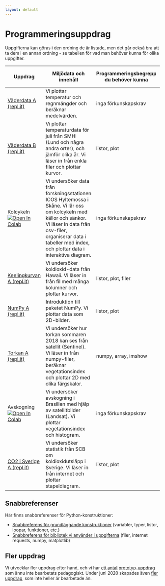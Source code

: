 ```yaml
---
layout: default
---
```

# Programmeringsuppdrag

Uppgifterna kan göras i den ordning de är listade, men det går också bra att ta dem i en annan ordning - se tabellen för vad man behöver kunna för olika uppgifter.

|Uppdrag|Miljödata och innehåll|Programmeringsbegrepp du behöver kunna|Programmeringsbegrepp du lär dig om|Bibliotek som används|
|-------|---------|----------------|-------------|---------------|
|[Väderdata A (repl.it)](weatherdata/Weatherdata_A_replit.md)|Vi plottar temperatur och regnmängder och beräknar medelvärden. |inga förkunskapskrav|listor, plot, loop|matplotlib|
|[Väderdata B (repl.it)](weatherdata/Weatherdata_B_replit.md)|Vi plottar temperaturdata för juli från SMHI (Lund och några andra orter), och jämför olika år. Vi läser in från enkla filer och plottar kurvor.|listor, plot|range, filer, loop, append|matplotlib|
|Kolcykeln[![Open In Colab](https://colab.research.google.com/assets/colab-badge.svg)](https://colab.research.google.com/github/lunduniversity/schoolprog-satellite/blob/master/exercises/kolcykeln/kolcykeln.ipynb)|Vi undersöker data från forskningsstationen ICOS Hyltemossa i Skåne. Vi lär oss om kolcykeln med källor och sänkor. Vi läser in data från csv-filer, organiserar data i tabeller med index, och plottar data i interaktiva diagram.|inga förkunskapskrav|tabeller, index|pandas, numpy, bokeh|
|[Keelingkurvan A (repl.it)](co2/Keeling_A_replit.md)|Vi undersöker koldioxid-data från Hawaii. Vi läser in från fil med många kolumner och plottar kurvor.|listor, plot, filer|split, float|matplotlib|
|[NumPy A (repl.it)](numpy_intro/numpy_A_replit.md)|Introduktion till paketet NumPy. Vi plottar data som 2D-bilder. |listor, plot| numpy, array, imshow|matplotlib, numpy|
|[Torkan A (repl.it)](drought/README.md)|Vi undersöker hur torkan sommaren 2018 kan ses från satellit (Sentinel). Vi läser in från numpy-filer, beräknar vegetationsindex och plottar 2D med olika färgskalor.|numpy, array, imshow|NpzFile, colormap|matplotlib, numpy|
|Avskogning[![Open In Colab](https://colab.research.google.com/assets/colab-badge.svg)](https://colab.research.google.com/github/lunduniversity/schoolprog-satellite/blob/master/exercises/avskogning/avskogning.ipynb)|Vi undersöker avskogning i Brasilien med hjälp av satellitbilder (Landsat). Vi plottar vegetationsindex och histogram.|inga förkunskapskrav|plottning, histogram|pandas, numpy, bokeh|
|[CO2 i Sverige A (repl.it)](co2_emission_sweden/co2_A_replit.md)|Vi undersöker statistik från SCB om koldioxidutsläpp i Sverige. Vi läser in från internet och plottar stapeldiagram. |listor, plot| nyckel-värdetabeller, slice, bar| matplotlib, requests|

<!--|Keelingkurvan B (repl.it)(TBA)|...|listor, plot|nyckel-värdetabeller|matplotlib|-->

## Snabbreferenser
Här finns snabbreferenser för Python-konstruktioner:
* [Snabbreferens för grundläggande konstruktioner](https://lunduniversity.github.io/schoolprog/cheatsheet/python/) (variabler, typer, listor, loopar, funktioner, etc.)
* [Snabbreferens för bibliotek vi använder i uppgifterna](snabbreferens.md) (filer, internet requests, numpy, matplotlib)


## Fler uppdrag

Vi utvecklar fler uppdrag efter hand, och vi har [ett antal prototyp-uppdrag](PROTOTYP.md) som ännu inte bearbetats pedagogiskt.
Under juni 2020 skapades även [fler uppdrag](JUNE2020.md), som inte heller är bearbetade än.
